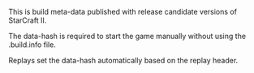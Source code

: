 This is build meta-data published with release candidate versions of StarCraft II.

The data-hash is required to start the game manually without using the .build.info file.

Replays set the data-hash automatically based on the replay header.
